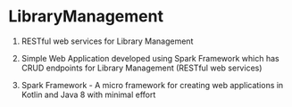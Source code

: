 # LibraryManagement

1. RESTful web services for Library Management

2. Simple Web Application developed using Spark Framework which has CRUD endpoints for Library Management (RESTful web services)

3. Spark Framework - A micro framework for creating web applications in Kotlin and Java 8 with minimal effort
